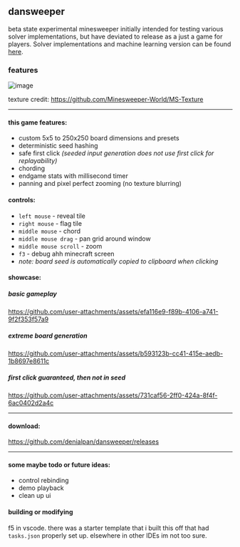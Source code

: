 ## dansweeper

beta state experimental minesweeper initially intended for testing various solver implementations, but have deviated to release as a just a game for players. Solver implementations and machine learning version can be found [here](https://github.com/denialpan/dansweeper-ml).

### features

![image](https://github.com/user-attachments/assets/0fa369c5-a810-47c6-aabc-21447ffefd7a)

texture credit: https://github.com/Minesweeper-World/MS-Texture

---

#### this game features:

- custom 5x5 to 250x250 board dimensions and presets
- deterministic seed hashing
- safe first click _(seeded input generation does not use first click for replayability)_
- chording
- endgame stats with millisecond timer
- panning and pixel perfect zooming (no texture blurring)

#### controls:

- `left mouse` - reveal tile
- `right mouse` - flag tile
- `middle mouse` - chord
- `middle mouse drag` - pan grid around window
- `middle mouse scroll` - zoom
- `f3` - debug ahh minecraft screen
- _note: board seed is automatically copied to clipboard when clicking_

#### showcase:

##### basic gameplay
https://github.com/user-attachments/assets/efa116e9-f89b-4106-a741-9f2f353f57a9
##### extreme board generation
https://github.com/user-attachments/assets/b593123b-cc41-415e-aedb-1b8697e8611c
##### first click guaranteed, then not in seed
https://github.com/user-attachments/assets/731caf56-2ff0-424a-8f4f-6ac0402d2a4c

---

#### download:

https://github.com/denialpan/dansweeper/releases

---

#### some maybe todo or future ideas:

- control rebinding
- demo playback
- clean up ui

#### building or modifying

f5 in vscode. there was a starter template that i built this off that had `tasks.json` properly set up. elsewhere in other IDEs im not too sure.
